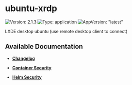 # ubuntu-xrdp

![Version: 2.1.3](https://img.shields.io/badge/Version-2.1.3-informational?style=flat-square) ![Type: application](https://img.shields.io/badge/Type-application-informational?style=flat-square) ![AppVersion: "latest"](https://img.shields.io/badge/AppVersion-"latest"-informational?style=flat-square)

LXDE desktop ubuntu (use remote desktop client to connect)

## Available Documentation

- [**Changelog**](CHANGELOG)

- [**Container Security**](container-security)

- [**Helm Security**](helm-security)

